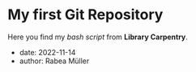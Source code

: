 # My first Git Repository
Here you find my *bash script* from **Library Carpentry**.

- date: 2022-11-14
- author: Rabea Müller
